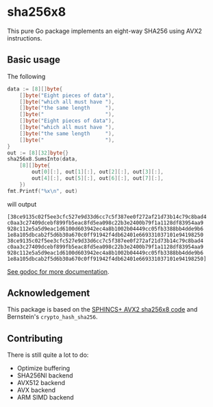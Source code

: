 sha256x8
========

This pure Go package implements an eight-way SHA256 using AVX2 instructions.

Basic usage
-----------

The following

```go
data := [8][]byte{
    []byte("Eight pieces of data"),
    []byte("which all must have "),
    []byte("the same length     "),
    []byte("                    "),
    []byte("Eight pieces of data"),
    []byte("which all must have "),
    []byte("the same length     "),
    []byte("                    "),
}
out := [8][32]byte{}
sha256x8.SumsInto(data,
    [8][]byte{
        out[0][:], out[1][:], out[2][:], out[3][:],
        out[4][:], out[5][:], out[6][:], out[7][:],
    })
fmt.Printf("%x\n", out)
```

will output
```
[38ce9135c02f5ee3cfc527e9d33d6cc7c5f387ee0f272af21d73b14c79c8bad4 c0aa3c27409dcebf899fb5eac8fd5ea098c22b3e2400b79f1a1128df83954aa9 928c112e5a5d9eac1d6100d603942ec4a8b1002b04449cc05fb3388bb4dde9b6 1e8a105dbcab2f5d6b30a670c0ff91942f4db62401e669331037101e94198250 38ce9135c02f5ee3cfc527e9d33d6cc7c5f387ee0f272af21d73b14c79c8bad4 c0aa3c27409dcebf899fb5eac8fd5ea098c22b3e2400b79f1a1128df83954aa9 928c112e5a5d9eac1d6100d603942ec4a8b1002b04449cc05fb3388bb4dde9b6 1e8a105dbcab2f5d6b30a670c0ff91942f4db62401e669331037101e94198250]
```

[See godoc for more documentation](https://godoc.org/github.com/bwesterb/go-sha256x8).

Acknowledgement
---------------
This package is based on the [SPHINCS+ AVX2 sha256x8 code](
https://github.com/sphincs/sphincsplus) and Bernstein's `crypto_hash_sha256`.

Contributing
------------

There is still quite a lot to do:

 - Optimize buffering
 - SHA256NI backend
 - AVX512 backend
 - AVX backend
 - ARM SIMD backend
